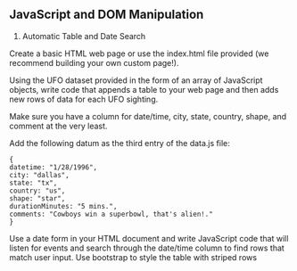## JavaScript and DOM Manipulation

1. Automatic Table and Date Search


Create a basic HTML web page or use the index.html file provided (we recommend building your own custom page!).

Using the UFO dataset provided in the form of an array of JavaScript objects, write code that appends a table to your web page and then adds new rows of data for each UFO sighting.


Make sure you have a column for date/time, city, state, country, shape, and comment at the very least.


Add the following datum as the third entry of the data.js file:


    {
    datetime: "1/28/1996",
    city: "dallas",
    state: "tx",
    country: "us",
    shape: "star",
    durationMinutes: "5 mins.",
    comments: "Cowboys win a superbowl, that's alien!."
    }

Use a date form in your HTML document and write JavaScript code that will listen for events and search through the date/time column to find rows that match user input.
Use bootstrap to style the table with striped rows
